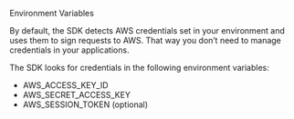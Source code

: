 

Environment Variables

By default, the SDK detects AWS credentials set in your environment and uses them to sign requests to AWS. That way you don’t need to manage credentials in your applications.

The SDK looks for credentials in the following environment variables:

* AWS_ACCESS_KEY_ID
* AWS_SECRET_ACCESS_KEY
* AWS_SESSION_TOKEN (optional)
